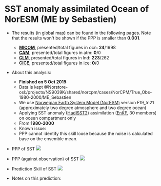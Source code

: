 SST anomaly assimilated Ocean of NorESM (ME by Sebastien)
==========

  * The results (in global map) can be found in the following pages. Note that the results won't be shown if the PPP is smaller than __0.001__.

    * [__MICOM__](ME_Sebastien/PPP_ocn.markdown), presented/total figures in ocn: __24__/1998 
    * [__CAM__](ME_Sebastien/PPP_atm.markdown), presented/total figures in atm: __0__/0 
    * [__CLM__](ME_Sebastien/PPP_lnd.markdown), presented/total figures in lnd: __223__/262 
    * [__CICE__](ME_Sebastien/PPP_ice.markdown), presented/total figures in ice: __0__/0 

  * About this analysis:
    * __Finished on 5 Oct 2015__
    * Data is kept @Norstore-osl:/projects/NS9039K/shared/norcpm/cases/NorCPM/True_Obs-1980-2000/ME_Sebastien
    * We use [Norwegian Earth System Model (NorESM)](http://folk.uib.no/ngfhd/EarthClim/) version F19_tn21 (approximately two degree atmosphere and two degree ocean)
    * Applying SST anomaly ([HadISST2](http://www.metoffice.gov.uk/hadobs/hadisst2/)) assimilation ([EnKF](http://enkf.nersc.no/), 30 members) on ocean compartment only
    * From __1980-2000__
    * Known issue:  
    * PPP cannot identify this skill loose because the noise is calculated base on the ensemble mean. 
  * PPP of SST ![](../figures/ME_Sebastien/PPP_PPP-08.cam2.h0.SST.png)
  * PPP (against observation) of SST ![](../figures/ME_Sebastien/Glabal2D_sst_NorCPM_F19_tn21_PP08.nc.png)
  * Prediction Skill of SST ![](../figures/ME_Sebastien/Glabal2D_corr_ACC_SST_r008_08.nc.png)
  * Notes on this prediction:

